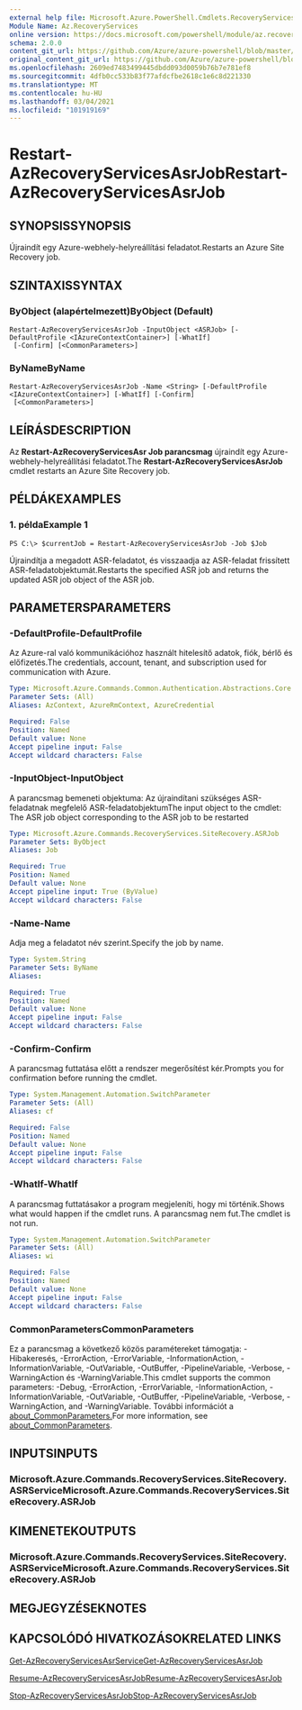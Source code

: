 ```yaml
---
external help file: Microsoft.Azure.PowerShell.Cmdlets.RecoveryServices.SiteRecovery.dll-Help.xml
Module Name: Az.RecoveryServices
online version: https://docs.microsoft.com/powershell/module/az.recoveryservices/restart-azrecoveryservicesasrjob
schema: 2.0.0
content_git_url: https://github.com/Azure/azure-powershell/blob/master/src/RecoveryServices/RecoveryServices/help/Restart-AzRecoveryServicesAsrJob.md
original_content_git_url: https://github.com/Azure/azure-powershell/blob/master/src/RecoveryServices/RecoveryServices/help/Restart-AzRecoveryServicesAsrJob.md
ms.openlocfilehash: 2609ed7483499445dbdd093d0059b76b7e781ef8
ms.sourcegitcommit: 4dfb0cc533b83f77afdcfbe2618c1e6c8d221330
ms.translationtype: MT
ms.contentlocale: hu-HU
ms.lasthandoff: 03/04/2021
ms.locfileid: "101919169"
---
```

# <span data-ttu-id="aa09b-101">Restart-AzRecoveryServicesAsrJob</span><span class="sxs-lookup"><span data-stu-id="aa09b-101">Restart-AzRecoveryServicesAsrJob</span></span>

## <span data-ttu-id="aa09b-102">SYNOPSIS</span><span class="sxs-lookup"><span data-stu-id="aa09b-102">SYNOPSIS</span></span>
<span data-ttu-id="aa09b-103">Újraindít egy Azure-webhely-helyreállítási feladatot.</span><span class="sxs-lookup"><span data-stu-id="aa09b-103">Restarts an Azure Site Recovery job.</span></span>

## <span data-ttu-id="aa09b-104">SZINTAXIS</span><span class="sxs-lookup"><span data-stu-id="aa09b-104">SYNTAX</span></span>

### <span data-ttu-id="aa09b-105">ByObject (alapértelmezett)</span><span class="sxs-lookup"><span data-stu-id="aa09b-105">ByObject (Default)</span></span>
```
Restart-AzRecoveryServicesAsrJob -InputObject <ASRJob> [-DefaultProfile <IAzureContextContainer>] [-WhatIf]
 [-Confirm] [<CommonParameters>]
```

### <span data-ttu-id="aa09b-106">ByName</span><span class="sxs-lookup"><span data-stu-id="aa09b-106">ByName</span></span>
```
Restart-AzRecoveryServicesAsrJob -Name <String> [-DefaultProfile <IAzureContextContainer>] [-WhatIf] [-Confirm]
 [<CommonParameters>]
```

## <span data-ttu-id="aa09b-107">LEÍRÁS</span><span class="sxs-lookup"><span data-stu-id="aa09b-107">DESCRIPTION</span></span>
<span data-ttu-id="aa09b-108">Az **Restart-AzRecoveryServicesAsr Job parancsmag** újraindít egy Azure-webhely-helyreállítási feladatot.</span><span class="sxs-lookup"><span data-stu-id="aa09b-108">The **Restart-AzRecoveryServicesAsrJob** cmdlet restarts an Azure Site Recovery job.</span></span>

## <span data-ttu-id="aa09b-109">PÉLDÁK</span><span class="sxs-lookup"><span data-stu-id="aa09b-109">EXAMPLES</span></span>

### <span data-ttu-id="aa09b-110">1. példa</span><span class="sxs-lookup"><span data-stu-id="aa09b-110">Example 1</span></span>
```
PS C:\> $currentJob = Restart-AzRecoveryServicesAsrJob -Job $Job
```

<span data-ttu-id="aa09b-111">Újraindítja a megadott ASR-feladatot, és visszaadja az ASR-feladat frissített ASR-feladatobjektumát.</span><span class="sxs-lookup"><span data-stu-id="aa09b-111">Restarts the specified ASR job and returns the updated ASR job object of the ASR job.</span></span>

## <span data-ttu-id="aa09b-112">PARAMETERS</span><span class="sxs-lookup"><span data-stu-id="aa09b-112">PARAMETERS</span></span>

### <span data-ttu-id="aa09b-113">-DefaultProfile</span><span class="sxs-lookup"><span data-stu-id="aa09b-113">-DefaultProfile</span></span>
<span data-ttu-id="aa09b-114">Az Azure-ral való kommunikációhoz használt hitelesítő adatok, fiók, bérlő és előfizetés.</span><span class="sxs-lookup"><span data-stu-id="aa09b-114">The credentials, account, tenant, and subscription used for communication with Azure.</span></span>


```yaml
Type: Microsoft.Azure.Commands.Common.Authentication.Abstractions.Core.IAzureContextContainer
Parameter Sets: (All)
Aliases: AzContext, AzureRmContext, AzureCredential

Required: False
Position: Named
Default value: None
Accept pipeline input: False
Accept wildcard characters: False
```

### <span data-ttu-id="aa09b-115">-InputObject</span><span class="sxs-lookup"><span data-stu-id="aa09b-115">-InputObject</span></span>
<span data-ttu-id="aa09b-116">A parancsmag bemeneti objektuma: Az újraindítani szükséges ASR-feladatnak megfelelő ASR-feladatobjektum</span><span class="sxs-lookup"><span data-stu-id="aa09b-116">The input object to the cmdlet: The ASR job object corresponding to the ASR job to be restarted</span></span>


```yaml
Type: Microsoft.Azure.Commands.RecoveryServices.SiteRecovery.ASRJob
Parameter Sets: ByObject
Aliases: Job

Required: True
Position: Named
Default value: None
Accept pipeline input: True (ByValue)
Accept wildcard characters: False
```

### <span data-ttu-id="aa09b-117">-Name</span><span class="sxs-lookup"><span data-stu-id="aa09b-117">-Name</span></span>
<span data-ttu-id="aa09b-118">Adja meg a feladatot név szerint.</span><span class="sxs-lookup"><span data-stu-id="aa09b-118">Specify the job by name.</span></span>

```yaml
Type: System.String
Parameter Sets: ByName
Aliases:

Required: True
Position: Named
Default value: None
Accept pipeline input: False
Accept wildcard characters: False
```

### <span data-ttu-id="aa09b-119">-Confirm</span><span class="sxs-lookup"><span data-stu-id="aa09b-119">-Confirm</span></span>
<span data-ttu-id="aa09b-120">A parancsmag futtatása előtt a rendszer megerősítést kér.</span><span class="sxs-lookup"><span data-stu-id="aa09b-120">Prompts you for confirmation before running the cmdlet.</span></span>

```yaml
Type: System.Management.Automation.SwitchParameter
Parameter Sets: (All)
Aliases: cf

Required: False
Position: Named
Default value: None
Accept pipeline input: False
Accept wildcard characters: False
```

### <span data-ttu-id="aa09b-121">-WhatIf</span><span class="sxs-lookup"><span data-stu-id="aa09b-121">-WhatIf</span></span>
<span data-ttu-id="aa09b-122">A parancsmag futtatásakor a program megjeleníti, hogy mi történik.</span><span class="sxs-lookup"><span data-stu-id="aa09b-122">Shows what would happen if the cmdlet runs.</span></span> <span data-ttu-id="aa09b-123">A parancsmag nem fut.</span><span class="sxs-lookup"><span data-stu-id="aa09b-123">The cmdlet is not run.</span></span>

```yaml
Type: System.Management.Automation.SwitchParameter
Parameter Sets: (All)
Aliases: wi

Required: False
Position: Named
Default value: None
Accept pipeline input: False
Accept wildcard characters: False
```

### <span data-ttu-id="aa09b-124">CommonParameters</span><span class="sxs-lookup"><span data-stu-id="aa09b-124">CommonParameters</span></span>
<span data-ttu-id="aa09b-125">Ez a parancsmag a következő közös paramétereket támogatja: -Hibakeresés, -ErrorAction, -ErrorVariable, -InformationAction, -InformationVariable, -OutVariable, -OutBuffer, -PipelineVariable, -Verbose, -WarningAction és -WarningVariable.</span><span class="sxs-lookup"><span data-stu-id="aa09b-125">This cmdlet supports the common parameters: -Debug, -ErrorAction, -ErrorVariable, -InformationAction, -InformationVariable, -OutVariable, -OutBuffer, -PipelineVariable, -Verbose, -WarningAction, and -WarningVariable.</span></span> <span data-ttu-id="aa09b-126">További információt a [about_CommonParameters.](http://go.microsoft.com/fwlink/?LinkID=113216)</span><span class="sxs-lookup"><span data-stu-id="aa09b-126">For more information, see [about_CommonParameters](http://go.microsoft.com/fwlink/?LinkID=113216).</span></span>

## <span data-ttu-id="aa09b-127">INPUTS</span><span class="sxs-lookup"><span data-stu-id="aa09b-127">INPUTS</span></span>

### <span data-ttu-id="aa09b-128">Microsoft.Azure.Commands.RecoveryServices.SiteRecovery.ASRService</span><span class="sxs-lookup"><span data-stu-id="aa09b-128">Microsoft.Azure.Commands.RecoveryServices.SiteRecovery.ASRJob</span></span>

## <span data-ttu-id="aa09b-129">KIMENETEK</span><span class="sxs-lookup"><span data-stu-id="aa09b-129">OUTPUTS</span></span>

### <span data-ttu-id="aa09b-130">Microsoft.Azure.Commands.RecoveryServices.SiteRecovery.ASRService</span><span class="sxs-lookup"><span data-stu-id="aa09b-130">Microsoft.Azure.Commands.RecoveryServices.SiteRecovery.ASRJob</span></span>

## <span data-ttu-id="aa09b-131">MEGJEGYZÉSEK</span><span class="sxs-lookup"><span data-stu-id="aa09b-131">NOTES</span></span>

## <span data-ttu-id="aa09b-132">KAPCSOLÓDÓ HIVATKOZÁSOK</span><span class="sxs-lookup"><span data-stu-id="aa09b-132">RELATED LINKS</span></span>

[<span data-ttu-id="aa09b-133">Get-AzRecoveryServicesAsrService</span><span class="sxs-lookup"><span data-stu-id="aa09b-133">Get-AzRecoveryServicesAsrJob</span></span>](./Get-AzRecoveryServicesAsrJob.md)

[<span data-ttu-id="aa09b-134">Resume-AzRecoveryServicesAsrJob</span><span class="sxs-lookup"><span data-stu-id="aa09b-134">Resume-AzRecoveryServicesAsrJob</span></span>](./Resume-AzRecoveryServicesAsrJob.md)

[<span data-ttu-id="aa09b-135">Stop-AzRecoveryServicesAsrJob</span><span class="sxs-lookup"><span data-stu-id="aa09b-135">Stop-AzRecoveryServicesAsrJob</span></span>](./Stop-AzRecoveryServicesAsrJob.md)
